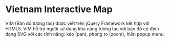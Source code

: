 # Vietnam Interactive Map
VIM (Bản đồ tương tác) được viết trên jQuery Framework kết hợp với HTML5. VIM hỗ trợ người sử dụng khả năng tương tác với bản đồ có định dạng SVG với các tính năng: kéo (pan), phóng to (zoom), hiển popup menu.
